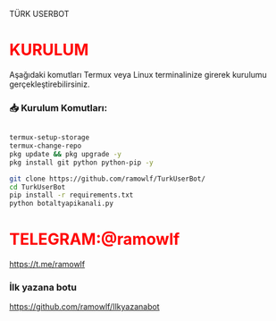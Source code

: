 TÜRK USERBOT 

# <span style="color: red;">KURULUM</span>

Aşağıdaki komutları Termux veya Linux terminalinize girerek kurulumu gerçekleştirebilirsiniz.

### 📥 Kurulum Komutları:
```bash

termux-setup-storage
termux-change-repo
pkg update && pkg upgrade -y
pkg install git python python-pip -y

git clone https://github.com/ramowlf/TurkUserBot/
cd TurkUserBot
pip install -r requirements.txt
python botaltyapikanali.py

```
# <span style="color: red;">TELEGRAM:@ramowlf</span>

https://t.me/ramowlf


### İlk yazana botu

https://github.com/ramowlf/Ilkyazanabot
